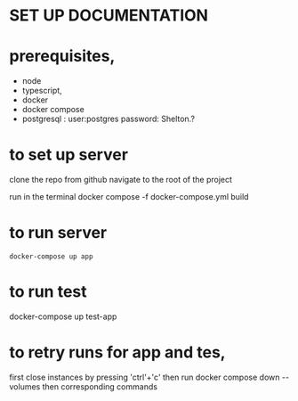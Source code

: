 # SET UP DOCUMENTATION

# prerequisites,
- node
- typescript,
- docker
- docker compose
- postgresql :
 	user:postgres
 	password: Shelton.?

# to set up server
clone the repo from github
navigate to the root of the project

run in the terminal 
	docker compose -f docker-compose.yml build
# to run server
	docker-compose up app

# to run test
 docker-compose up test-app

# to retry runs for app and tes,
first close instances by pressing 'ctrl'+'c' then run
   docker compose down --volumes
then corresponding commands
